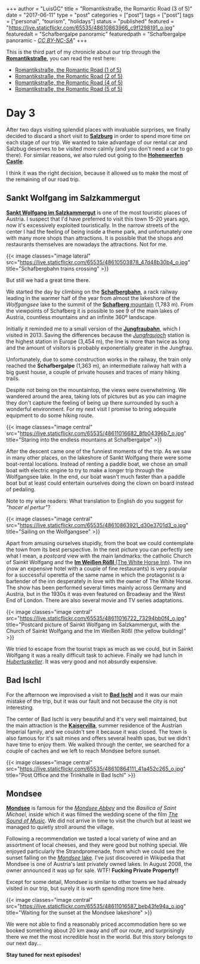 +++
author = "LuisGC"
title = "Romantikstraße, the Romantic Road (3 of 5)"
date = "2017-06-11"
type = "post"
categories = ["post"]
tags = ["post"]
tags = ["personal", "tourism", "holidays"]
status = "published"
featured = "https://live.staticflickr.com/65535/48610863966_c9f1298191_o.jpg"
featuredalt = "Schafbergalpe panoramic"
featuredpath = "Schafbergalpe panoramic - <a href='http://creativecommons.org/licenses/by-nc-sa/3.0/'><i>CC BY-NC-SA</i></a>"
+++

This is the third part of my chronicle about our trip through the [**Romantikstraße**](http://www.romantikstrasse.at/es/), you can read the rest here:

* [Romantikstraße, the Romantic Road (1 of 5)](/blog/2017/05/romantikstrasse-the-romantic-road_1/)
* [Romantikstraße, the Romantic Road (2 of 5)](/blog/2017/06/romantikstrasse-the-romantic-road_2/)
* [Romantikstraße, the Romantic Road (4 of 5)](/blog/2017/07/romantikstrasse-the-romantic-road_4/)
* [Romantikstraße, the Romantic Road (5 of 5)](/blog/2017/07/romantikstrasse-the-romantic-road_5/)

# Day 3

After two days visiting splendid places with invaluable surprises, we finally decided to discard a short visit to [**Salzburg**](https://en.wikipedia.org/wiki/Salzburg) in order to spend more time on each stage of our trip. We wanted to take advantage of our rental car and Salzbug deserves to be visited more calmly (and you don't need a car to go there). For similar reasons, we also ruled out going to the [**Hohenwerfen Castle**](https://en.wikipedia.org/wiki/Hohenwerfen_Castle).

I think it was the right decision, because it allowed us to make the most of the remaining of our road trip.

## Sankt Wolfgang im Salzkammergut

[**Sankt Wolfgang im Salzkammergut**](https://en.wikipedia.org/wiki/St._Wolfgang_im_Salzkammergut) is one of the most touristic places of Austria. I suspect that I'd have preferred to visit this town 15-20 years ago, now it's excessively exploited touristically. In the narrow streets of the center I had the feeling of being inside a theme park, and unfortunately one with many more shops than attractions. It is possible that the shops and restaurants themselves are nowadays the attractions. Not for me.

{{< image classes="image lateral" src="https://live.staticflickr.com/65535/48610503878_47d48b30b4_o.jpg" title="Schafbergbahn trains crossing" >}}

But still we had a great time there.

We started the day by climbing on the [**Schafbergbahn**](https://en.wikipedia.org/wiki/Schafberg_Railway), a rack railway leading in the warmer half of the year from almost the lakeshore of the _Wolfgangsee_ lake to the summit of the [**Schafberg** mountain](http://tinyurl.com/yc6umwwp) (1,783 m). From the viewpoints of Schafberg it is possible to see 9 of the main lakes of Austria, countless mountains and an infinite 360º landscape.

Initially it reminded me to a small version of the [**Jungfraubahn**](https://en.wikipedia.org/wiki/Jungfrau_Railway), which I visited in 2013. Saving the differences because the [_Jungfraujoch_](https://en.wikipedia.org/wiki/Jungfraujoch) station is the highest station in Europe (3,454 m), the line is more than twice as long and the amount of visitors is probably exponentially greater in the Jungfrau.

Unfortunately, due to some construction works in the railway, the train only reached the **Schafbergalpe** (1,363 m), an intermediate railway halt with a big guest house, a couple of private houses and traces of many hiking trails.

Despite not being on the mountaintop, the views were overwhelming. We wandered around the area, taking lots of pictures but as you can imagine they don't capture the feeling of being up there surrounded by such a wonderful environment. For my next visit I promise to bring adequate equipment to do some hiking route.

{{< image classes="image central" src="https://live.staticflickr.com/65535/48611016682_8fb04396b7_o.jpg" title="Staring into the endless mountains at Schafbergalpe" >}}

After the descent came one of the funniest moments of the trip. As we saw in many other places, on the lakeshore of Sankt Wolfgang there were some boat-rental locations. Instead of renting a paddle boat, we chose an small boat with electric engine to try to make a longer trip through the Wolfgangsee lake. In the end, our boat wasn't much faster than a paddle boat but at least could entertain ourselves doing the clown on board instead of pedaling.

Note to my wise readers: What translation to English do you suggest for _"hacer el pertur"_?

{{< image classes="image central" src="https://live.staticflickr.com/65535/48610863921_d30e3701d3_o.jpg" title="Sailing on the Wolfgangsee" >}}

Apart from amusing ourselves stupidly, from the boat we could contemplate the town from its best perspective. In the next picture you can perfectly see what I mean, a _postcard_ view with the main landmarks: the catholic Church of Sainkt Wolfgang and the [**Im Weißen Rößl** (The White Horse Inn)](https://en.wikipedia.org/wiki/The_White_Horse_Inn). The inn (now an expensive hotel with a couple of fine restaurants) is very popular for a successful operetta of the same name in which the protagonist is a bartender of the inn desperately in love with the owner of The White Horse. The show has been performed several times mainly across Germany and Austria, but in the 1930s it was even featured on Broadway and the West End of London. There are also several movie and TV series adaptations.

{{< image classes="image central" src="https://live.staticflickr.com/65535/48611016722_73294bb0f4_o.jpg" title="Postcard picture of Sainkt Wolfgang im Salzkammergut, with the Church of Sainkt Wolfgang and the Im Weißen Rößl (the yellow building)" >}}

We tried to escape from the tourist traps as much as we could, but in Sainkt Wolfgang it was a really difficult task to achieve. Finally we had lunch in [_Hubertuskeller_](http://hubertuskeller.com/). It was very good and not absurdly expensive.

## Bad Ischl

For the afternoon we improvised a visit to [**Bad Ischl**](https://en.wikipedia.org/wiki/Bad_Ischl) and it was our main mistake of the trip, but it was our fault and not because the city is not interesting.

The center of Bad Ischl is very beautiful and it's very well maintained, but the main attraction is the [**Kaiservilla**](https://en.wikipedia.org/wiki/Kaiservilla), summer residence of the Austrian Imperial family, and we couldn't see it because it was closed. The town is also famous for it's salt mines and offers several health spas, but we didn't have time to enjoy them. We walked through the center, we searched for a couple of caches and we left to reach Mondsee before sunset.

{{< image classes="image central" src="https://live.staticflickr.com/65535/48610864111_41a452c265_o.jpg" title="Post Office and the Trinkhalle in Bad Ischl" >}}

## Mondsee

[**Mondsee**](http://tinyurl.com/y93dqhp2) is famous for the [_Mondsee Abbey_](https://en.wikipedia.org/wiki/Mondsee_Abbey) and the _Basilica of Saint Michael_, inside which it was filmed the wedding scene of the film [_The Sound of Music_](http://tinyurl.com/y9dphtp9). We did not arrive in time to visit the church but at least we managed to quietly stroll around the village.

Following a recommendation we tasted a local variety of wine and an assortment of local cheeses, and they were good but nothing special. We enjoyed particularly the Strandpromenade, from which we could see the sunset falling on the [_Mondsee_ lake](http://tinyurl.com/yd5c2h4a). I've just discovered in Wikipedia that Mondsee is one of Austria's last privately owned lakes. In August 2008, the owner announced it was up for sale. WTF! **Fucking Private Property!!**

Except for some detail, Mondsee is similar to other towns we had already visited in our trip, but surely it is worth spending more time here.

{{< image classes="image central" src="https://live.staticflickr.com/65535/48611016587_beb43fe94a_o.jpg" title="Waiting for the sunset at the Mondsee lakeshore" >}}

We were not able to find a reasonably priced accommodation here so we booked something about 20 km away and off our route, and surprisingly there we met the most incredible host in the world. But this story belongs to our next day...

**Stay tuned for next episodes!**
